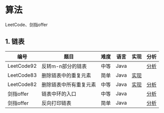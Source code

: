 # 算法
LeetCode、剑指offer  

## 1. 链表
|编号|题目|难度|语言|实现|分析|
|-|-|-|-|-|-|
|LeetCode92|反转m-n部分的链表|中等|Java||[分析](https://blog.nowcoder.net/n/62e0adb196094d3e9f33ceb1f0a0a144)|
|LeetCode83|删除链表中的重复元素|简单|Java|[实现](https://github.com/chzhyang/Algorithms/blob/master/leetcode/83-deleteDuplication%5B1%5D.java)||
|LeetCode82|删除链表中所有重复元素|中等|Java|[实现]()|[分析](https://blog.nowcoder.net/n/867a1b345ab44d92919f12b5db1955aa)|
|剑指offer|链表中环的入口|中等|Java||[分析](https://blog.nowcoder.net/n/efa42ca8a59c42599fb873061e286fdd)|
|剑指offer|反向打印链表|简单|Java||[分析](https://blog.nowcoder.net/n/867a1b345ab44d92919f12b5db1955aa)|